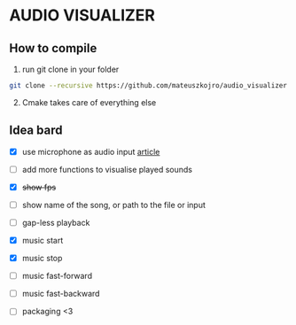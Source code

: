 # AUDIO VISUALIZER

## How to compile 

1. run git clone in your folder

```bash 
git clone --recursive https://github.com/mateuszkojro/audio_visualizer
```

2. Cmake takes care of everything  else

## Idea bard 

- [x] use microphone as audio input 
[article](https://lazyfoo.net/tutorials/SDL/34_audio_recording/index.php)
  
- [ ] add more functions to visualise played sounds
- [x] ~~show fps~~
- [ ] show name of the song, or path to the file or input
- [ ] gap-less playback   
- [x] music start
- [x] music stop
- [ ] music fast-forward 
- [ ] music fast-backward  
- [ ] packaging <3 



